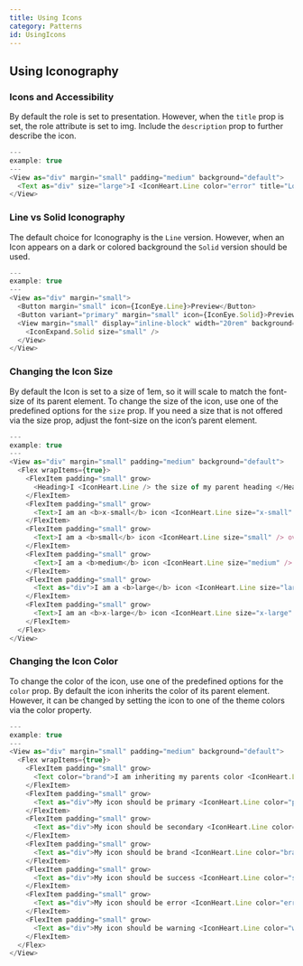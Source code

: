 ```yaml
---
title: Using Icons
category: Patterns
id: UsingIcons
---
```


## Using Iconography

### Icons and Accessibility
By default the role is set to presentation. However, when the `title` prop is set, the role attribute is set to img. Include the `description` prop to further describe the icon.

```js
---
example: true
---
<View as="div" margin="small" padding="medium" background="default">
  <Text as="div" size="large">I <IconHeart.Line color="error" title="Love" /> New York</Text>
</View>
```

### Line vs Solid Iconography
The default choice for Iconography is the `Line` version. However, when an Icon appears on a dark or colored background the `Solid` version should be used.

```js
---
example: true
---
<View as="div" margin="small">
  <Button margin="small" icon={IconEye.Line}>Preview</Button>
  <Button variant="primary" margin="small" icon={IconEye.Solid}>Preview</Button>
  <View margin="small" display="inline-block" width="20rem" background="inverse" padding="small" textAlign="end">
    <IconExpand.Solid size="small" />
  </View>
</View>
```

### Changing the Icon Size
By default the Icon is set to a size of 1em, so it will scale to match the font-size of its parent element. To change the size of the icon, use one of the predefined options for the `size` prop. If you need a size that is not offered via the size prop, adjust the font-size on the icon’s parent element.
```js
---
example: true
---
<View as="div" margin="small" padding="medium" background="default">
  <Flex wrapItems={true}>
    <FlexItem padding="small" grow>
      <Heading>I <IconHeart.Line /> the size of my parent heading </Heading>
    </FlexItem>
    <FlexItem padding="small" grow>
      <Text>I am an <b>x-small</b> icon <IconHeart.Line size="x-small" /> overriding my parent font-size.</Text>
    </FlexItem>
    <FlexItem padding="small" grow>
      <Text>I am a <b>small</b> icon <IconHeart.Line size="small" /> overriding my parent font-size.</Text>
    </FlexItem>
    <FlexItem padding="small" grow>
      <Text>I am a <b>medium</b> icon <IconHeart.Line size="medium" /> overriding my parent font-size.</Text>
    </FlexItem>
    <FlexItem padding="small" grow>
      <Text as="div">I am a <b>large</b> icon <IconHeart.Line size="large" /> overriding my parent font-size.</Text>
    </FlexItem>
    <FlexItem padding="small" grow>
      <Text>I am an <b>x-large</b> icon <IconHeart.Line size="x-large" /> overriding my parent font-size.</Text>
    </FlexItem>
  </Flex>
</View>
```

### Changing the Icon Color
To change the color of the icon, use one of the predefined options for the `color` prop. By default the icon inherits the color of its parent element. However, it can be changed by setting the icon to one of the theme colors via the color property.
```js
---
example: true
---
<View as="div" margin="small" padding="medium" background="default">
  <Flex wrapItems={true}>
    <FlexItem padding="small" grow>
      <Text color="brand">I am inheriting my parents color <IconHeart.Line /></Text>
    </FlexItem>
    <FlexItem padding="small" grow>
      <Text as="div">My icon should be primary <IconHeart.Line color="primary" /></Text>
    </FlexItem>
    <FlexItem padding="small" grow>
      <Text as="div">My icon should be secondary <IconHeart.Line color="secondary" /></Text>
    </FlexItem>
    <FlexItem padding="small" grow>
      <Text as="div">My icon should be brand <IconHeart.Line color="brand" /></Text>
    </FlexItem>
    <FlexItem padding="small" grow>
      <Text as="div">My icon should be success <IconHeart.Line color="success" /></Text>
    </FlexItem>
    <FlexItem padding="small" grow>
      <Text as="div">My icon should be error <IconHeart.Line color="error" /></Text>
    </FlexItem>
    <FlexItem padding="small" grow>
      <Text as="div">My icon should be warning <IconHeart.Line color="warning" /></Text>
    </FlexItem>
  </Flex>
</View>
```
